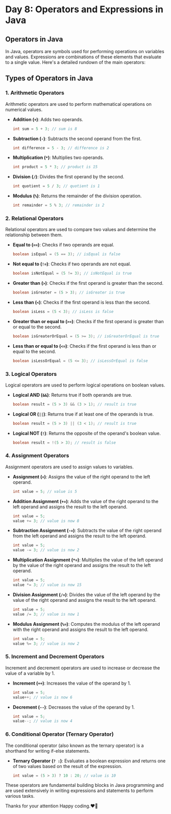 # Day 8: Operators and Expressions in Java

## Operators in Java

In Java, operators are symbols used for performing operations on variables and values. Expressions are combinations of these elements that evaluate to a single value. Here's a detailed rundown of the main operators:

## Types of  Operators in Java

### 1. Arithmetic Operators

Arithmetic operators are used to perform mathematical operations on numerical values.

- **Addition (`+`)**: Adds two operands.
    ```java
    int sum = 5 + 3; // sum is 8
    ```

- **Subtraction (`-`)**: Subtracts the second operand from the first.
    ```java
    int difference = 5 - 3; // difference is 2
    ```

- **Multiplication (`*`)**: Multiplies two operands.
    ```java
    int product = 5 * 3; // product is 15
    ```

- **Division (`/`)**: Divides the first operand by the second.
    ```java
    int quotient = 5 / 3; // quotient is 1
    ```

- **Modulus (`%`)**: Returns the remainder of the division operation.
    ```java
    int remainder = 5 % 3; // remainder is 2
    ```

### 2. Relational Operators

Relational operators are used to compare two values and determine the relationship between them.

- **Equal to (`==`)**: Checks if two operands are equal.
    ```java
    boolean isEqual = (5 == 3); // isEqual is false
    ```

- **Not equal to (`!=`)**: Checks if two operands are not equal.
    ```java
    boolean isNotEqual = (5 != 3); // isNotEqual is true
    ```

- **Greater than (`>`)**: Checks if the first operand is greater than the second.
    ```java
    boolean isGreater = (5 > 3); // isGreater is true
    ```

- **Less than (`<`)**: Checks if the first operand is less than the second.
    ```java
    boolean isLess = (5 < 3); // isLess is false
    ```

- **Greater than or equal to (`>=`)**: Checks if the first operand is greater than or equal to the second.
    ```java
    boolean isGreaterOrEqual = (5 >= 3); // isGreaterOrEqual is true
    ```

- **Less than or equal to (`<=`)**: Checks if the first operand is less than or equal to the second.
    ```java
    boolean isLessOrEqual = (5 <= 3); // isLessOrEqual is false
    ```

### 3. Logical Operators

Logical operators are used to perform logical operations on boolean values.

- **Logical AND (`&&`)**: Returns true if both operands are true.
    ```java
    boolean result = (5 > 3) && (3 > 1); // result is true
    ```

- **Logical OR (`||`)**: Returns true if at least one of the operands is true.
    ```java
    boolean result = (5 > 3) || (3 < 1); // result is true
    ```

- **Logical NOT (`!`)**: Returns the opposite of the operand's boolean value.
    ```java
    boolean result = !(5 > 3); // result is false
    ```

### 4. Assignment Operators

Assignment operators are used to assign values to variables.

- **Assignment (`=`)**: Assigns the value of the right operand to the left operand.
    ```java
    int value = 5; // value is 5
    ```

- **Addition Assignment (`+=`)**: Adds the value of the right operand to the left operand and assigns the result to the left operand.
    ```java
    int value = 5;
    value += 3; // value is now 8
    ```

- **Subtraction Assignment (`-=`)**: Subtracts the value of the right operand from the left operand and assigns the result to the left operand.
    ```java
    int value = 5;
    value -= 3; // value is now 2
    ```

- **Multiplication Assignment (`*=`)**: Multiplies the value of the left operand by the value of the right operand and assigns the result to the left operand.
    ```java
    int value = 5;
    value *= 3; // value is now 15
    ```

- **Division Assignment (`/=`)**: Divides the value of the left operand by the value of the right operand and assigns the result to the left operand.
    ```java
    int value = 5;
    value /= 3; // value is now 1
    ```

- **Modulus Assignment (`%=`)**: Computes the modulus of the left operand with the right operand and assigns the result to the left operand.
    ```java
    int value = 5;
    value %= 3; // value is now 2
    ```

### 5. Increment and Decrement Operators

Increment and decrement operators are used to increase or decrease the value of a variable by 1.

- **Increment (`++`)**: Increases the value of the operand by 1.
    ```java
    int value = 5;
    value++; // value is now 6
    ```

- **Decrement (`--`)**: Decreases the value of the operand by 1.
    ```java
    int value = 5;
    value--; // value is now 4
    ```

### 6. Conditional Operator (Ternary Operator)

The conditional operator (also known as the ternary operator) is a shorthand for writing if-else statements.

- **Ternary Operator (`? :`)**: Evaluates a boolean expression and returns one of two values based on the result of the expression.
    ```java
    int value = (5 > 3) ? 10 : 20; // value is 10
    ```

These operators are fundamental building blocks in Java programming and are used extensively in writing expressions and statements to perform various tasks.

Thanks for your attention Happy coding.❤️🙏

